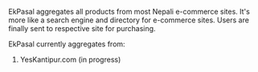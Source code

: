 EkPasal aggregates all products from most Nepali e-commerce sites. It's more like a search engine and directory for e-commerce sites.
Users are finally sent to respective site for purchasing.

EkPasal currently aggregates from:  
1. YesKantipur.com (in progress)


